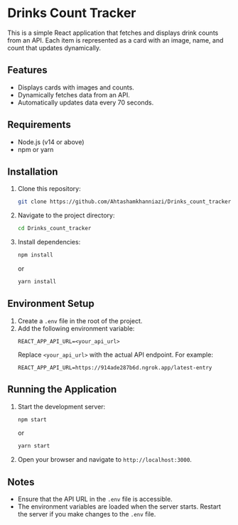 # Drinks Count Tracker

This is a simple React application that fetches and displays drink counts from an API. Each item is represented as a card with an image, name, and count that updates dynamically.

## Features
- Displays cards with images and counts.
- Dynamically fetches data from an API.
- Automatically updates data every 70 seconds.

## Requirements
- Node.js (v14 or above)
- npm or yarn

## Installation
1. Clone this repository:
   ```bash
   git clone https://github.com/Ahtashamkhanniazi/Drinks_count_tracker
   ```

2. Navigate to the project directory:
   ```bash
   cd Drinks_count_tracker
   ```

3. Install dependencies:
   ```bash
   npm install
   ```
   or
   ```bash
   yarn install
   ```

## Environment Setup
1. Create a `.env` file in the root of the project.
2. Add the following environment variable:
   ```plaintext
   REACT_APP_API_URL=<your_api_url>
   ```
   Replace `<your_api_url>` with the actual API endpoint. For example:
   ```plaintext
   REACT_APP_API_URL=https://914ade287b6d.ngrok.app/latest-entry
   ```

## Running the Application
1. Start the development server:
   ```bash
   npm start
   ```
   or
   ```bash
   yarn start
   ```

2. Open your browser and navigate to `http://localhost:3000`.

## Notes
- Ensure that the API URL in the `.env` file is accessible.
- The environment variables are loaded when the server starts. Restart the server if you make changes to the `.env` file.


